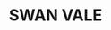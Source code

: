 ---
lastmod: '2025-04-06T06:05:20+00:00'
latitude: -29.736171
layout: suburb
longitude: 151.869397
postcode: '2370'
state: NSW
title: SWAN VALE
url: /nsw/swan-vale/
---